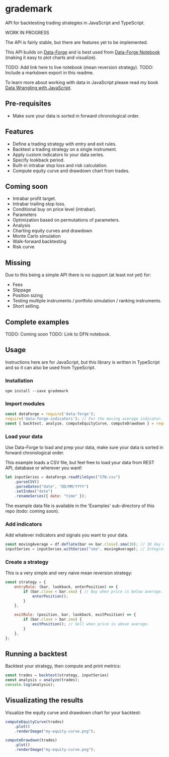 # grademark

API for backtesting trading strategies in JavaScript and TypeScript.

WORK IN PROGRESS

The API is fairly stable, but there are features yet to be implemented.

This API builds on [Data-Forge](http://data-forge-js.com/) and is best used from [Data-Forge Notebook](http://www.data-forge-notebook.com/) (making it easy to plot charts and visualize).

TODO: Add link here to live notebook (mean reversion strategy).
TODO: Include a markdown export in this readme.

To learn more about working with data in JavaScript please read my book [Data Wrangling with JavaScript](http://bit.ly/2t2cJu2).

## Pre-requisites

- Make sure your data is sorted in forward chronological order. 

## Features

- Define a trading strategy with entry and exit rules.
- Backtest a trading strategy on a single instrument.
- Apply custom indicators to your data series.
- Specify lookback period.
- Built-in intrabar stop loss and risk calculation.
- Compute equity curve and drawdown chart from trades.

## Coming soon

- Intrabar profit target.
- Intrabar trailing stop loss.
- Conditional buy on price level (intrabar).
- Parameters
- Optimization based on permutations of parameters.
- Analysis
- Charting equity curves and drawdown
- Monte Carlo simulation
- Walk-forward backtesting
- Risk curve

## Missing

Due to this being a simple API there is no support (at least not yet) for:

- Fees
- Slippage
- Position sizing
- Testing multiple instruments / portfolio simulation / ranking instruments.
- Short selling.

## Complete examples

TODO: Coming soon
TODO: Link to DFN notebook.

## Usage

Instructions here are for JavaScript, but this library is written in TypeScript and so it can also be used from TypeScript.

### Installation

    npm install --save grademark

### Import modules

```javascript
const dataForge = require('data-forge');
require('data-forge-indicators'); // For the moving average indicator.
const { backtest, analyze, computeEquityCurve, computeDrawdown } = require('grademark');
```

### Load your data

Use Data-Forge to load and prep your data, make sure your data is sorted in forward chronological order.

This example loads a CSV file, but feel free to load your data from REST API, database or wherever you want!

```javascript
let inputSeries = dataForge.readFileSync("STW.csv")
    .parseCSV()
    .parseDates("date", "DD/MM/YYYY")
    .setIndex("date")
    .renameSeries({ date: "time" });
```
The example data file is available in the 'Examples' sub-directory of this repo (todo: coming soon).

### Add indicators

Add whatever indicators and signals you want to your data.

```javascript
const movingAverage = df.deflate(bar => bar.close).sma(30); // 30 day moving average.
inputSeries = inputSeries.withSeries("sma", movingAverage); // Integrate moving average into data.
```

### Create a strategy

This is a very simple and very naive mean reversion strategy:

```javascript
const strategy = {
    entryRule: (bar, lookback, enterPosition) => {
        if (bar.close < bar.sma) { // Buy when price is below average.
            enterPosition();
        }
    },

    exitRule: (position, bar, lookback, exitPosition) => {
        if (bar.close > bar.sma) {
            exitPosition(); // Sell when price is above average.
        }
    },
};
```

## Running a backtest

Backtest your strategy, then compute and print metrics:

```javascript
const trades = backtest(strategy, inputSeries)
const analysis = analyze(trades);
console.log(analysis);
```

## Visualizating the results

Visualize the equity curve and drawdown chart for your backtest:

```javascript
computeEquityCurve(trades)
    .plot()
    .renderImage("my-equity-curve.png");

computeDrawdown(trades)
    .plot()
    .renderImage("my-equity-curve.png");
```


